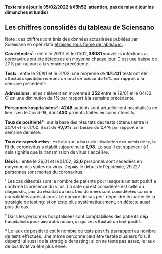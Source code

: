 <strong>Texte mis à jour le 05/02/2022 à 05h52 (attention, pas de mise à jour les dimanches et lundis)</strong><h2>Les chiffres consolidés du tableau de Sciensano</h2><p>Note : ces chiffres sont tirés des données actualisées publiées par Sciensano en open data <a href='https://datastudio.google.com/embed/u/0/reporting/c14a5cfc-cab7-4812-848c-0369173148ab/page/ZwmOB_blank'>et mises sous forme de tableau ici</a>.<p><strong>Cas détectés¹</strong> : entre le 26/01 et le 01/02,<strong> 38081</strong> nouvelles infections au coronavirus ont été détectées en moyenne chaque jour. C'est une baisse de 27% par rapport à la semaine précédente.<p><strong>Tests</strong> : entre le 26/01 et le 01/02, une moyenne de<strong> 101.431</strong> tests ont été effectués quotidiennement, un total en baisse de 15% par rapport à la semaine précédente.<p><strong>Admissions</strong> : elles s'élèvent en moyenne à <strong> 352</strong> entre le 29/01 et le 04/02. C'est une diminution de 1% par rapport à la semaine précédente.<p><strong>Personnes hospitalisées²</strong> : <strong>4248</strong> patients sont actuellement hospitalisés en lien avec le Covid-19, dont <strong>430</strong> patients traités en soins intensifs.<p><strong>Taux de positivité³</strong> : sur la base des résultats des tests obtenus entre le 26/01 et le 01/02, il est de <strong>43,9%</strong>, en baisse de 2,4% par rapport à la semaine dernière.<p><strong>Taux de reproduction</strong> : calculé sur la base de l'évolution des admissions, le Rt du coronavirus s'établit aujourd'hui à <strong>0,98</strong>. Lorsqu'il est supérieur à 1, cela signifie que la transmission du virus s'accélère.<p><strong>Décès</strong> : entre le 26/01 et le 01/02,<strong> 33,6</strong> personnes sont décédées en moyenne des suites du virus. Depuis le début de l'épidémie, 29.227 personnes sont mortes du coronavirus.<p>¹ Les cas détectés sont le nombre de patients pour lesquels un test positif a confirmé la présence du virus. La date qui est considérée est celle du diagnostic, pas du résultat du test. Les données sont considérées comme consolidées après 4 jours. Le nombre de cas peut dépendre en partie de la stratégie de testing : si on teste plus systématiquement, on détecte aussi plus de cas.<p>² Dans les personnes hospitalisées sont comptabilisés des patients déjà hospitalisés pour une autre raison, et qui ont effectué un test positif.<p>³ Le taux de positivité est le nombre de tests positifs par rapport au nombre de tests effectués. Une même personne peut être testée plusieurs fois. Il dépend lui aussi de la stratégie de testing : si on ne teste pas assez, le taux de positivité va être plus élevé.
